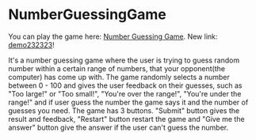 # NumberGuessingGame
You can play the game here: [Number Guessing Game](https://NumberGuessingGame.kriszeynev1.repl.co).
New	link: [demo232323]([https://example.com](https://NumberGuessingGame.kriszeynev1.repl.co))!


It's a number guessing game where the user is trying to guess random number within a certain range of numbers, that your opponent(the computer) has come up with. 
The game randomly selects a number between 0 - 100 and gives the user feedback on their guesses, such as "Too large!" or "Too small!", "You're over the range!", "You're under the range!" and if user guess the number the game says it and the number of guesses you need.
The game has 3 buttons. "Submit" button gives the result and feedback, "Restart" button restart the game and "Give me the answer" button give the answer if the user can't guess the number.
